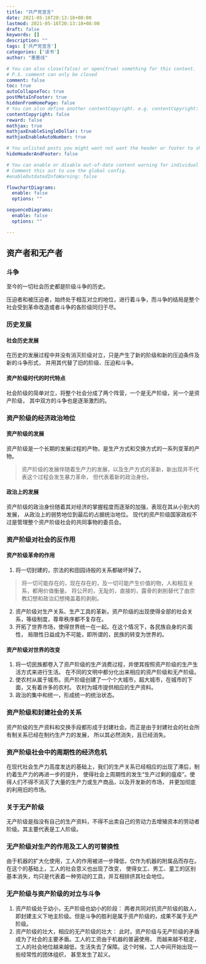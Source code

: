 ```yaml
---
title: "共产党宣言"
date: 2021-05-16T20:13:18+08:00
lastmod: 2021-05-16T20:13:18+08:00
draft: false
keywords: []
description: ""
tags: ['共产党宣言']
categories: ['读书']
author: "墨墨线"

# You can also close(false) or open(true) something for this content.
# P.S. comment can only be closed
comment: false
toc: true
autoCollapseToc: true
postMetaInFooter: true
hiddenFromHomePage: false
# You can also define another contentCopyright. e.g. contentCopyright: "This is another copyright."
contentCopyright: false
reward: false
mathjax: true
mathjaxEnableSingleDollar: true
mathjaxEnableAutoNumber: true

# You unlisted posts you might want not want the header or footer to show
hideHeaderAndFooter: false

# You can enable or disable out-of-date content warning for individual post.
# Comment this out to use the global config.
#enableOutdatedInfoWarning: false

flowchartDiagrams:
  enable: false
  options: ""

sequenceDiagrams: 
  enable: false
  options: ""

---
```


<!--more-->

## 资产者和无产者

### 斗争
至今的一切社会历史都是阶级斗争的历史。

压迫者和被压迫者，始终处于相互对立的地位，进行着斗争，而斗争的结局是整个社会受到革命改造或者斗争的各阶级同归于尽。

### 历史发展

#### 社会历史发展
在历史的发展过程中并没有消灭阶级对立，只是产生了新的阶级和新的压迫条件及新的斗争形式，
并用其代替了旧的阶级、压迫和斗争。

#### 资产阶级时代的时代特点
社会阶级的简单对立，将整个社会分成了两个阵营，一个是无产阶级，另一个是资产阶级，
其中双方的斗争也是逐渐激烈的。

### 资产阶级的经济政治地位

#### 资产阶级的发展
资产阶级是一个长期的发展过程的产物，是生产方式和交换方式的一系列变革的产物。
>资产阶级的发展伴随着生产力的发展，以及生产方式的革新，新出现并不代表这个过程会发生暴力革命，
>但代表着新的政治身份。

#### 政治上的发展
资产阶级的政治身份随着其对经济的掌握程度而逐渐的加强，表现在其从小到大的发展，
从政治上的弱势地位到最后的占据统治地位。
现代的资产阶级国家政权不过是管理整个资产阶级社会的共同事物的委员会。

### 资产阶级对社会的反作用

#### 资产阶级革命的作用
1. 将一切封建的，宗法的和田园诗般的关系都破坏掉了。
>将一切可能存在的，现在存在的，及一切可能产生价值的物，人和相互关系，都用价值衡量。
将公开的，无耻的，直接的，露骨的剥削替代了由宗教幻想和政治幻想掩盖着的剥削。
2. 资产阶级对生产关系、生产工具的革新。资产阶级的出现使得全部的社会关系，等级制度，尊卑秩序都不复存在。
3. 开拓了世界市场，使得世界统一在一起。在这个情况下，各民族自身的片面性，
局限性日益成为不可能，即所谓的，民族的转变为世界的。

#### 资产阶级对世界的改变
1. 将一切民族都卷入了资产阶级的生产消费过程，并使其按照资产阶级的生产生活方式来进行生活。
在不同的文明中都分化出来相应的资产阶级和无产阶级。
2. 使农村从属于城市。资产阶级创建了一个个大城市，超大城市，在城市的下面，又有着许多的农村。
农村为城市提供相应的生产资料。
3. 政治的集中和统一，形成统一的统治状态。

### 资产阶级和封建社会的关系
资产阶级的生产资料和交换手段都形成于封建社会。而正是由于封建社会的社会所有制关系已经在制约生产力的发展，
所以其必然消失，且已经消失。

### 资产阶级社会中的周期性的经济危机
在现代社会生产力高度发达的基础上，我们的生产关系已经相应的出现了滞后，制约着生产力的再进一步的提升，
使得社会上周期性的发生“生产过剩的瘟疫”。使得人们不得不消灭了大量的生产力或生产商品，以及开发新的市场，
并更加彻底的利用旧的市场。

### 关于无产阶级
无产阶级是指没有自己的生产资料，不得不出卖自己的劳动力去增殖资本的劳动者阶级。其主要代表是工人阶级。

### 无产阶级对生产的作用及工人的可替换性
由于机器的扩大化使用，工人的作用被进一步降低，仅作为机器的附属品而存在。在这个的基础上，工人的社会意义也出现了改变，
使得女工、男工、童工的区别基本消失，均只是代表着一种劳动的工具，并互相排挤其社会地位。

### 无产阶级与资产阶级的对立与斗争
1. 资产阶级处于幼小，无产阶级也幼小的阶段：
两者共同对抗资产阶级的敌人，即封建主义下地主阶级。但是斗争的胜利是属于资产阶级的，成果不属于无产阶级。
2. 资产阶级的壮大，相应的无产阶级的壮大：
此时，资产阶级与无产阶级的矛盾成为了社会的主要矛盾。工人的工资由于机器的普遍使用，
而越来越不稳定，工人的社会地位越来越低，生活失去了保障。这个时候，工人中间开始出现一些经常性的团体组织，
甚至发生了起义。
